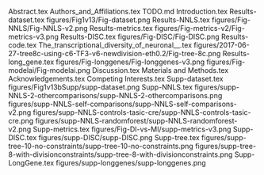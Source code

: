 Abstract.tex
Authors_and_Affiliations.tex
TODO.md
Introduction.tex
Results-dataset.tex
figures/Fig1v13/Fig-dataset.png
Results-NNLS.tex
figures/Fig-NNLS/Fig-NNLS-v2.png
Results-metrics.tex
figures/Fig-metrics-v2/Fig-metrics-v3.png
Results-DISC.tex
figures/Fig-DISC/Fig-DISC.png
Results-code.tex
The_transcriptional_diversity_of_neuronal__.tex
figures/2017-06-27-tree8c-using-c6-TF3-v6-newdivision-eth0.2/Fig-tree-8c.png
Results-long_gene.tex
figures/Fig-longgenes/Fig-longgenes-v3.png
figures/Fig-modelai/Fig-modelai.png
Discussion.tex
Materials and Methods.tex
Acknowledgements.tex
Competing Interests.tex
Supp-dataset.tex
figures/Fig1v13bSupp/supp-dataset.png
Supp-NNLS.tex
figures/supp-NNLS-2-othercomparisons/supp-NNLS-2-othercomparisons.png
figures/supp-NNLS-self-comparisons/supp-NNLS-self-comparisons-v2.png
figures/supp-NNLS-controls-tasic-cre/supp-NNLS-controls-tasic-cre.png
figures/supp-NNLS-randomforest/supp-NNLS-randomforest-v2.png
Supp-metrics.tex
figures/Fig-DI-vs-MI/supp-metrics-v3.png
Supp-DISC.tex
figures/supp-DISC/supp-DISC.png
Supp-tree.tex
figures/supp-tree-10-no-constraints/supp-tree-10-no-constraints.png
figures/supp-tree-8-with-divisionconstraints/supp-tree-8-with-divisionconstraints.png
Supp-LongGene.tex
figures/supp-longgenes/supp-longgenes.png
